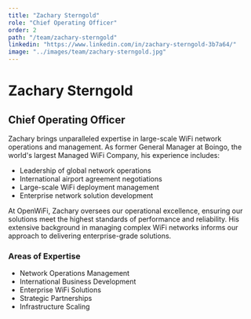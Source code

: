 ```yaml
---
title: "Zachary Sterngold"
role: "Chief Operating Officer"
order: 2
path: "/team/zachary-sterngold"
linkedin: "https://www.linkedin.com/in/zachary-sterngold-3b7a64/"
image: "../images/team/zachary-sterngold.jpg"
---
```


# Zachary Sterngold
## Chief Operating Officer

Zachary brings unparalleled expertise in large-scale WiFi network operations and management. As former General Manager at Boingo, the world's largest Managed WiFi Company, his experience includes:

- Leadership of global network operations
- International airport agreement negotiations
- Large-scale WiFi deployment management
- Enterprise network solution development

At OpenWiFi, Zachary oversees our operational excellence, ensuring our solutions meet the highest standards of performance and reliability. His extensive background in managing complex WiFi networks informs our approach to delivering enterprise-grade solutions.

### Areas of Expertise

- Network Operations Management
- International Business Development
- Enterprise WiFi Solutions
- Strategic Partnerships
- Infrastructure Scaling 